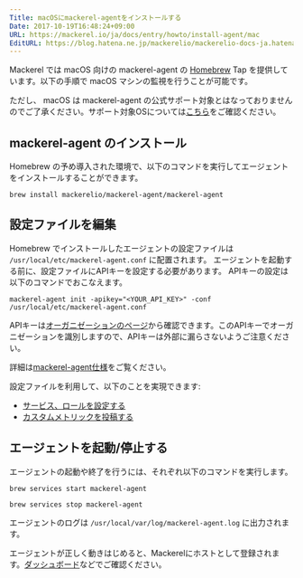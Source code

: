 ```yaml
---
Title: macOSにmackerel-agentをインストールする
Date: 2017-10-19T16:48:24+09:00
URL: https://mackerel.io/ja/docs/entry/howto/install-agent/mac
EditURL: https://blog.hatena.ne.jp/mackerelio/mackerelio-docs-ja.hatenablog.mackerel.io/atom/entry/8599973812309432945
---
```


Mackerel では macOS 向けの mackerel-agent の [Homebrew](https://brew.sh/) Tap を提供しています。以下の手順で macOS マシンの監視を行うことが可能です。

ただし、 macOS は mackerel-agent の公式サポート対象とはなっておりませんのでご了承ください。サポート対象OSについては[こちら](https://mackerel.io/ja/docs/entry/overview)をご確認ください。

<h2 id="install-command">mackerel-agent のインストール</h2>

Homebrew の予め導入された環境で、以下のコマンドを実行してエージェントをインストールすることができます。

```
brew install mackerelio/mackerel-agent/mackerel-agent
```

<h2 id="config">設定ファイルを編集</h2>

Homebrew でインストールしたエージェントの設定ファイルは `/usr/local/etc/mackerel-agent.conf` に配置されます。
エージェントを起動する前に、設定ファイルにAPIキーを設定する必要があります。 APIキーの設定は以下のコマンドでおこなえます。

```
mackerel-agent init -apikey="<YOUR_API_KEY>" -conf /usr/local/etc/mackerel-agent.conf
```

APIキーは[オーガニゼーションのページ](https://mackerel.io/my)から確認できます。このAPIキーでオーガニゼーションを識別しますので、APIキーは外部に漏らさないようご注意ください。

詳細は[mackerel-agent仕様](https://mackerel.io/ja/docs/entry/spec/agent)をご覧ください。

設定ファイルを利用して、以下のことを実現できます:

- [サービス、ロールを設定する](https://mackerel.io/ja/docs/entry/spec/agent#setting-services-and-roles)
- [カスタムメトリックを投稿する](https://mackerel.io/ja/docs/entry/advanced/custom-metrics)

<h2 id="start-agent">エージェントを起動/停止する</h2>

エージェントの起動や終了を行うには、それぞれ以下のコマンドを実行します。

```
brew services start mackerel-agent
```
```
brew services stop mackerel-agent
```

エージェントのログは `/usr/local/var/log/mackerel-agent.log` に出力されます。

エージェントが正しく動きはじめると、Mackerelにホストとして登録されます。[ダッシュボード](https://mackerel.io/my/dashboard)などでご確認ください。
